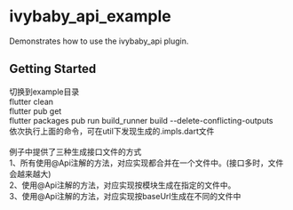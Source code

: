 # ivybaby_api_example

Demonstrates how to use the ivybaby_api plugin.

## Getting Started
切换到example目录<br/>
    flutter clean<br/>
    flutter pub get<br/>
    flutter packages pub run build_runner build --delete-conflicting-outputs<br/>
依次执行上面的命令，可在util下发现生成的.impls.dart文件<br/>
<br/>
例子中提供了三种生成接口文件的方式<br/>
1、所有使用@Api注解的方法，对应实现都合并在一个文件中。(接口多时，文件会越来越大)<br/>
2、使用@Api注解的方法，对应实现按模块生成在指定的文件中。<br/>
3、使用@Api注解的方法，对应实现按baseUrl生成在不同的文件中<br/>
